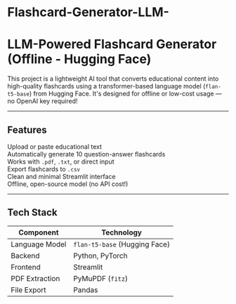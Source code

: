 # Flashcard-Generator-LLM-

# LLM-Powered Flashcard Generator (Offline - Hugging Face)

This project is a lightweight AI tool that converts educational content into high-quality flashcards using a transformer-based language model (`flan-t5-base`) from Hugging Face. It's designed for offline or low-cost usage — no OpenAI key required!

---

##  Features

Upload or paste educational text  
Automatically generate 10 question-answer flashcards  
Works with `.pdf`, `.txt`, or direct input  
Export flashcards to `.csv`  
Clean and minimal Streamlit interface  
Offline, open-source model (no API cost!)

---

## Tech Stack

| Component       | Technology               |
|----------------|---------------------------|
| Language Model  | `flan-t5-base` (Hugging Face) |
| Backend         | Python, PyTorch           |
| Frontend        | Streamlit                 |
| PDF Extraction  | PyMuPDF (`fitz`)          |
| File Export     | Pandas                    |



